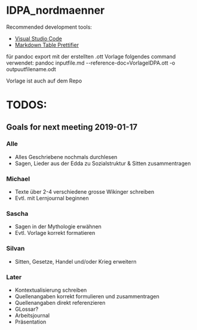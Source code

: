 # IDPA_nordmaenner
Recommended development tools:
- [Visual Studio Code](https://code.visualstudio.com/download)
- [Markdown Table Prettifier](https://marketplace.visualstudio.com/items?itemName=darkriszty.markdown-table-prettify)

für pandoc export mit der erstellten .ott Vorlage folgendes command verwendet:
pandoc inputfile.md  --reference-doc=VorlageIDPA.ott -o outpuutfilename.odt

Vorlage ist auch auf dem Repo

# TODOS:
## Goals for next meeting 2019-01-17
### Alle
- Alles Geschriebene nochmals durchlesen
- Sagen, Lieder aus der Edda zu Sozialstruktur & Sitten zusammentragen

### Michael
- Texte über 2-4 verschiedene grosse Wikinger schreiben
- Evtl. mit Lernjournal beginnen

### Sascha
- Sagen in der Mythologie erwähnen
- Evtl. Vorlage korrekt formatieren

### Silvan
- Sitten, Gesetze, Handel und/oder Krieg erweitern

### Later
- Kontextualisierung schreiben
- Quellenangaben korrekt formulieren und zusammentragen
- Quellenangaben direkt referenzieren
- GLossar?
- Arbeitsjournal
- Präsentation


